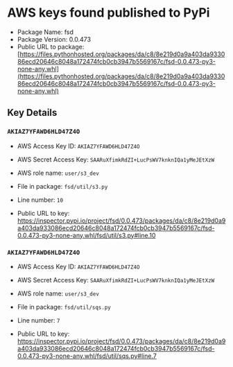 # AWS keys found published to PyPi

* Package Name: fsd
* Package Version: 0.0.473
* Public URL to package: [https://files.pythonhosted.org/packages/da/c8/8e219d0a9a403da933086ecd20646c8048a172474fcb0cb3947b5569167c/fsd-0.0.473-py3-none-any.whl](https://files.pythonhosted.org/packages/da/c8/8e219d0a9a403da933086ecd20646c8048a172474fcb0cb3947b5569167c/fsd-0.0.473-py3-none-any.whl)

## Key Details

### `AKIAZ7YFAWD6HLD47Z4O`

* AWS Access Key ID: `AKIAZ7YFAWD6HLD47Z4O`
* AWS Secret Access Key: `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` 
* AWS role name: `user/s3_dev`
* File in package: `fsd/util/s3.py`
* Line number: `10`

* Public URL to key: https://inspector.pypi.io/project/fsd/0.0.473/packages/da/c8/8e219d0a9a403da933086ecd20646c8048a172474fcb0cb3947b5569167c/fsd-0.0.473-py3-none-any.whl/fsd/util/s3.py#line.10



### `AKIAZ7YFAWD6HLD47Z4O`

* AWS Access Key ID: `AKIAZ7YFAWD6HLD47Z4O`
* AWS Secret Access Key: `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` 
* AWS role name: `user/s3_dev`
* File in package: `fsd/util/sqs.py`
* Line number: `7`

* Public URL to key: https://inspector.pypi.io/project/fsd/0.0.473/packages/da/c8/8e219d0a9a403da933086ecd20646c8048a172474fcb0cb3947b5569167c/fsd-0.0.473-py3-none-any.whl/fsd/util/sqs.py#line.7


